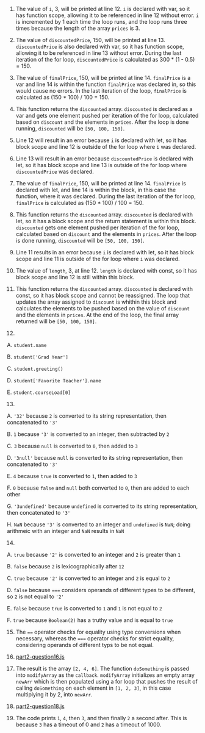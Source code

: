 1. The value of `i`,  3, will be printed at line 12. `i` is declared with var, so it has function scope, allowing it to be referenced in line 12 without error. `i` is incremented by 1 each time the loop runs, and the loop runs three times because the length of the array `prices` is 3.

2. The value of `discountedPrice`, 150, will be printed at line 13. `discountedPrice` is also declared with var, so it has function scope, allowing it to be referenced in line 13 without error. During the last iteration of the for loop, `discountedPrice` is calculated as 300 * (1 - 0.5) = 150.

3. The value of `finalPrice`, 150, will be printed at line 14. `finalPrice` is a var and line 14 is within the function `finalPrice` was declared in, so this would cause no errors. In the last iteration of the loop, `finalPrice` is calculated as (150 * 100) / 100 = 150.

4. This function returns the `discounted` array. `discounted` is declared as a var and gets one element pushed per iteration of the for loop, calculated based on `discount` and the elements in `prices`. After the loop is done running, `discounted` will be `[50, 100, 150]`.

5. Line 12 will result in an error because `i` is declared with let, so it has block scope and line 12 is outside of the for loop where `i` was declared.

6. Line 13 will result in an error because `discountedPrice` is declared with let, so it has block scope and line 13 is outside of the for loop where `discountedPrice` was declared.

7. The value of `finalPrice`, 150, will be printed at line 14. `finalPrice` is declared with let, and line 14 is within the block, in this case the function, where it was declared. During the last iteration of the for loop, `finalPrice` is calculated as (150 * 100) / 100 = 150.

8. This function returns the `discounted` array. `discounted` is declared with let, so it has a block scope and the return statement is within this block. `discounted` gets one element pushed per iteration of the for loop, calculated based on `discount` and the elements in `prices`. After the loop is done running, `discounted` will be `[50, 100, 150]`.
9. Line 11 results in an error because `i` is declared with let, so it has block scope and line 11 is outside of the for loop where `i` was declared.

10. The value of `length`, 3, at line 12. `length` is declared with const, so it has block scope and line 12 is still within this block. 

11. This function returns the `discounted` array. `discounted` is declared with const, so it has block scope and cannot be reassigned. The loop that updates the array assigned to `discount` is whithin this block and calculates the elements to be pushed based on the value of `discount` and the elements in `prices`. At the end of the loop, the final array returned will be `[50, 100, 150]`.

12. 
A. `student.name`

B. `student['Grad Year']`

C. `student.greeting()`

D. `student['Favorite Teacher'].name`

E. `student.courseLoad[0]`

13. 
A. `'32'` because `2` is converted to its string representation, then concatenated to `'3'`

B. `1` because `'3'` is converted to an integer, then subtracted by `2`

C. `3` because `null` is converted to `0`, then added to `3`

D. `'3null'` because `null` is converted to its string representation, then concatenated to `'3'`

E. `4` because `true` is converted to `1`, then added to `3`

F. `0` because `false` and `null` both converted to `0`, then are added to each other

G. `'3undefined'` because `undefined` is converted to its string representation, then concatenated to `'3'`

H. `NaN` because `'3'` is converted to an integer and `undefined` is `NaN`; doing arithmeic with an integer and `NaN` results in `NaN`

14. 
A. `true` because `'2'` is converted to an integer and `2` is greater than `1`

B. `false` because `2` is lexicographically after `12`

C. `true` because `'2'` is converted to an integer and `2` is equal to `2`

D. `false` because `===` considers operands of different types to be different, so `2` is not equal to `'2'`

E. `false` because `true` is converted to `1` and `1` is not equal to `2`

F. `true` because `Boolean(2)` has a truthy value and is equal to `true`

15. The `==` operator checks for equality using type conversions when necessary, whereas the `===` operator checks for strict equality, considering operands of different typs to be not equal.

16. [part2-question16.js](part2-question16.js)

17. The result is the array `[2, 4, 6]`. The function `doSomething` is passed into `modifyArray` as the `callback`. `modifyArray` initializes an empty array `newArr` which is then populated using a for loop that pushes the result of calling `doSomething` on each element in `[1, 2, 3]`, in this case multiplying it by 2, into `newArr`.

18. [part2-question18.js](part2-question18.js)

19. The code prints `1`, `4`, then `3`, and then finally `2` a second after. This is because `3` has a timeout of 0 and `2` has a timeout of 1000.